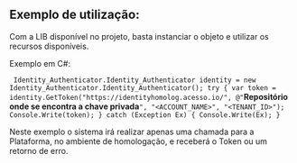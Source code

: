 ## Exemplo de utilização:

Com a LIB disponível no projeto, basta instanciar o objeto e utilizar os recursos disponíveis. 

Exemplo em C#:

`
Identity_Authenticator.Identity_Authenticator identity = new Identity_Authenticator.Identity_Authenticator();
            try
            {
                var token = identity.GetToken("https://identityhomolog.acesso.io/", @"`**Repositório onde se encontra a chave privada**`", "<ACCOUNT_NAME>", "<TENANT_ID>");
                Console.Write(token);
            }
            catch (Exception Ex)
            {
                Console.Write(Ex);
            }
`

Neste exemplo o sistema irá realizar apenas uma chamada para a Plataforma, no ambiente de homologação, e receberá o Token ou um retorno de erro. 
